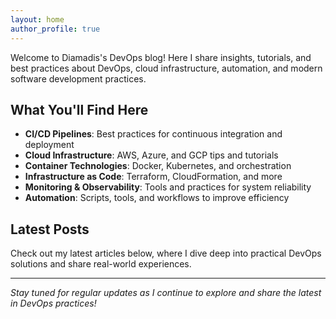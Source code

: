 ```yaml
---
layout: home
author_profile: true
---
```


Welcome to Diamadis's DevOps blog! Here I share insights, tutorials, and best practices about DevOps, cloud infrastructure, automation, and modern software development practices.

## What You'll Find Here

- **CI/CD Pipelines**: Best practices for continuous integration and deployment
- **Cloud Infrastructure**: AWS, Azure, and GCP tips and tutorials  
- **Container Technologies**: Docker, Kubernetes, and orchestration
- **Infrastructure as Code**: Terraform, CloudFormation, and more
- **Monitoring & Observability**: Tools and practices for system reliability
- **Automation**: Scripts, tools, and workflows to improve efficiency

## Latest Posts

Check out my latest articles below, where I dive deep into practical DevOps solutions and share real-world experiences.

---

*Stay tuned for regular updates as I continue to explore and share the latest in DevOps practices!*
